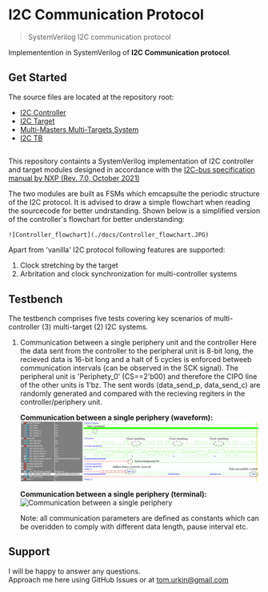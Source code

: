 # I2C Communication Protocol

> SystemVerilog I2C communication protocol  

Implementention in SystemVerilog of __I2C Communication protocol__.  

## Get Started

The source files  are located at the repository root:

- [I2C Controller](./master_I2C.sv)
- [I2C Target](./target_I2C.sv)
- [Multi-Masters Multi-Targets System](./I2C.sv)
- [I2C TB](./I2C_TB.sv)

##
This repository containts a SystemVerilog implementation of I2C controller and target modules designed in accordance with the [I2C-bus specification manual by NXP (Rev. 7.0, October 2021)](https://www.pololu.com/file/0J435/UM10204.pdf)

The two modules are built as FSMs which emcapsulte the periodic structure of the I2C protocol. It is advised to draw a simple flowchart when reading the sourcecode for better undrstanding. Shown below is a simplified version of the controller's flowchart for better understanding:

	![Controller_flowchart](./docs/Controller_flowchart.JPG) 

Apart from 'vanilla' I2C protocol following features are supported:
1.  Clock stretching by the target
2.	Arbritation and clock synchronization for multi-controller systems

## Testbench

The testbench comprises five tests covering key scenarios of multi-controller (3) multi-target (2) I2C systems.

1.	Communication between a single periphery unit and the controller
	Here the data sent from the controller to the peripheral unit is 8-bit long, the recieved data is 16-bit long and a halt of 5 cycles is enforced betweeb communication intervals (can be observed in the SCK signal). 
	The peripheral unit is 'Periphety_0' (CS==2'b00) and therefore the CIPO line of the other units is 1'bz. The sent words (data_send_p, data_send_c) are randomly generated and compared with the recieving regiters in the controller/periphery unit. 	
	
	**Communication between a single periphery (waveform):**
		![Communication between a single periphery](./docs/tst1_wave.JPG) 
		
	**Communication between a single periphery (terminal):**
		![Communication between a single periphery](./docs/tst1_terminal.JPG)		
	
	Note: all communication parameters are defined as constants which can be overidden to comply with different data length, pause interval etc. 
		
## Support

I will be happy to answer any questions.  
Approach me here using GitHub Issues or at tom.urkin@gmail.com